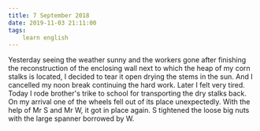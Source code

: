 ```yaml
---
title: 7 September 2018
date: 2019-11-03 21:11:00
tags:
    learn english
---
```


Yesterday seeing the weather sunny and the workers gone after finishing the reconstruction of the enclosing wall next to which the heap of my corn stalks is located, I decided to tear it open drying the stems in the sun. And I cancelled my noon break continuing the hard work. Later I felt very tired. Today I rode brother's trike to school for transporting the dry stalks back. On my arrival one of the wheels fell out of its place unexpectedly. With the help of Mr S and Mr W, it got in place again. S tightened the loose big nuts with the large spanner borrowed by W.  